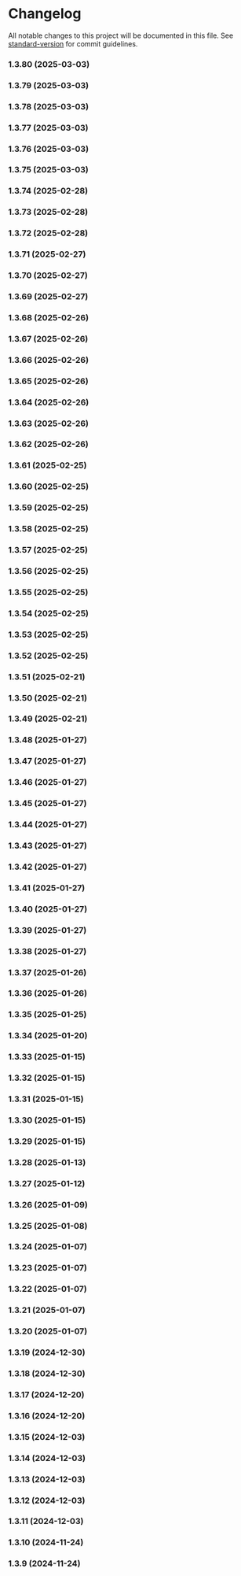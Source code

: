 # Changelog

All notable changes to this project will be documented in this file. See [standard-version](https://github.com/conventional-changelog/standard-version) for commit guidelines.

### 1.3.80 (2025-03-03)

### 1.3.79 (2025-03-03)

### 1.3.78 (2025-03-03)

### 1.3.77 (2025-03-03)

### 1.3.76 (2025-03-03)

### 1.3.75 (2025-03-03)

### 1.3.74 (2025-02-28)

### 1.3.73 (2025-02-28)

### 1.3.72 (2025-02-28)

### 1.3.71 (2025-02-27)

### 1.3.70 (2025-02-27)

### 1.3.69 (2025-02-27)

### 1.3.68 (2025-02-26)

### 1.3.67 (2025-02-26)

### 1.3.66 (2025-02-26)

### 1.3.65 (2025-02-26)

### 1.3.64 (2025-02-26)

### 1.3.63 (2025-02-26)

### 1.3.62 (2025-02-26)

### 1.3.61 (2025-02-25)

### 1.3.60 (2025-02-25)

### 1.3.59 (2025-02-25)

### 1.3.58 (2025-02-25)

### 1.3.57 (2025-02-25)

### 1.3.56 (2025-02-25)

### 1.3.55 (2025-02-25)

### 1.3.54 (2025-02-25)

### 1.3.53 (2025-02-25)

### 1.3.52 (2025-02-25)

### 1.3.51 (2025-02-21)

### 1.3.50 (2025-02-21)

### 1.3.49 (2025-02-21)

### 1.3.48 (2025-01-27)

### 1.3.47 (2025-01-27)

### 1.3.46 (2025-01-27)

### 1.3.45 (2025-01-27)

### 1.3.44 (2025-01-27)

### 1.3.43 (2025-01-27)

### 1.3.42 (2025-01-27)

### 1.3.41 (2025-01-27)

### 1.3.40 (2025-01-27)

### 1.3.39 (2025-01-27)

### 1.3.38 (2025-01-27)

### 1.3.37 (2025-01-26)

### 1.3.36 (2025-01-26)

### 1.3.35 (2025-01-25)

### 1.3.34 (2025-01-20)

### 1.3.33 (2025-01-15)

### 1.3.32 (2025-01-15)

### 1.3.31 (2025-01-15)

### 1.3.30 (2025-01-15)

### 1.3.29 (2025-01-15)

### 1.3.28 (2025-01-13)

### 1.3.27 (2025-01-12)

### 1.3.26 (2025-01-09)

### 1.3.25 (2025-01-08)

### 1.3.24 (2025-01-07)

### 1.3.23 (2025-01-07)

### 1.3.22 (2025-01-07)

### 1.3.21 (2025-01-07)

### 1.3.20 (2025-01-07)

### 1.3.19 (2024-12-30)

### 1.3.18 (2024-12-30)

### 1.3.17 (2024-12-20)

### 1.3.16 (2024-12-20)

### 1.3.15 (2024-12-03)

### 1.3.14 (2024-12-03)

### 1.3.13 (2024-12-03)

### 1.3.12 (2024-12-03)

### 1.3.11 (2024-12-03)

### 1.3.10 (2024-11-24)

### 1.3.9 (2024-11-24)
